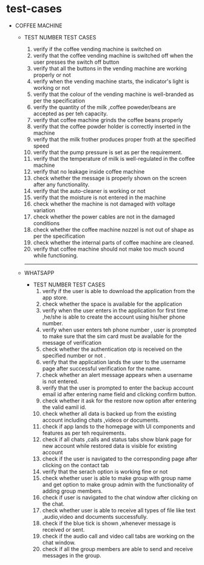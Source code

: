 # test-cases
  - COFFEE MACHINE	
    - TEST NUMBER 	TEST  CASES 
        1.	verify if the coffee vending machine is switched on<br>
        2.  verify that   the coffee vending machine is switched off when   the user presses the  switch off button<br>
        3. 	verify that all the buttons in the vending machine are  working properly or not <br>
        4.	verify when the vending machine starts,  the indicator's light is working or not<br>
        5.	verify that  the colour  of the vending machine is well-branded as per the specification<br>
        6.	verify the quantity of the milk ,coffee poweder/beans are accepted as per teh capacity.<br>
        7.	verify that coffee machine grinds the coffee beans properly<br>
        8.	 verify that  the coffee powder holder is correctly inserted in  the machine<br>
        9.	 verify that the milk frother produces proper   froth at the specified speed<br>
        10.	 verify  that the pump pressure is  set as per the requirement.<br>
        11.	verify that the temperature of milk is well-regulated in the coffee machine<br>
        12.	verify that no leakage inside coffee machine<br>
        13.	 check whether the message is properly shown on the screen after any functionality.<br>
        14.	verify that the auto-cleaner is working or not<br>
        15.	verify that the moisture is  not entered in the machine<br>
        16.	check whether the machine is not damaged with voltage variation<br>
        17.	 check whether the power cables are not in the damaged conditions<br>
        18.	check whether the coffee  machine nozzel  is not out of shape as per the specification<br>
        19.	check whether the internal parts of coffee machine are cleaned.<br>
        20.	verify that coffee machine should not make  too much sound while functioning.<br>


        ________________________________________________________________________________________________

     - WHATSAPP	
        - TEST NUMBER	TEST CASES
            1.	verify if the user is able to download the application  from the app store.
            2.	check whether the space is available for the application
            3.	verify when the user enters in the application for  first time ,he/she is able to create the account using his/her phone number.
            4.	verify when user enters teh phone number , user is prompted to make sure that the sim card must be available for the message of verification
            5.	check whether the authentication otp is received on the specified number or not .
            6.	verify that the application lands the user to the username page after successful verification for the name.
            7.	check whether an alert message appears  when a username is not entered.
            8.	verify that the user is prompted to enter the backup account email  id  after entering  name field and clicking confirm button.
            9.	check whether it ask for the restore now option after entering the valid eamil id.
            10.	check whether all data is backed up from the existing account including  chats ,videos or documents.
            11.	check if app lands to the homepage with UI components and features as per teh requirements.
            12.	check if all chats ,calls and status tabs show blank page for new account while restored data is visible for existing account
            13.	check if the user is navigated to the corresponding page  after clicking on the contact tab
            14.	verify that the serach option is working fine or not
            15.	check whether user is able to make group with group name and get option to make group admin with the functionality of adding group members.
            16.	check if user is navigated to the chat window after clicking on the  chat.
            17.	check whether user is able to receive all types of file like text ,audio,video and documents successfully.
            18.	check if the blue tick is shown ,whenever message is received or sent.
            19.	check if the audio call and video call tabs are working on the chat window.
            20.	check if all the  group members  are able to send and receive messages in the group.

